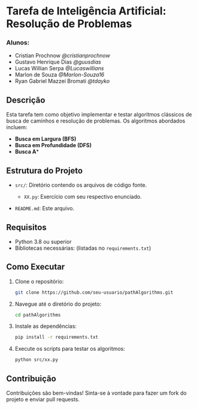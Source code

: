 # Tarefa de Inteligência Artificial: Resolução de Problemas

### Alunos:
- Cristian Prochnow _@cristianprochnow_
- Gustavo Henrique Dias _@guusdias_
- Lucas Willian Serpa _@Lucaswillians_
- Marlon de Souza _@Marlon-Souza16_
- Ryan Gabriel Mazzei Bromati _@tdayko_



## Descrição

Esta tarefa tem como objetivo implementar e testar algoritmos clássicos de busca de caminhos e resolução de problemas. Os algoritmos abordados incluem:

- **Busca em Largura (BFS)**
- **Busca em Profundidade (DFS)**
- **Busca A***

## Estrutura do Projeto

- `src/`: Diretório contendo os arquivos de código fonte.
  - `XX.py`: Exercício com seu respectivo enunciado.

- `README.md`: Este arquivo.

## Requisitos

- Python 3.8 ou superior
- Bibliotecas necessárias: (listadas no `requirements.txt`)

## Como Executar

1. Clone o repositório:
   ```bash
   git clone https://github.com/seu-usuario/pathAlgorithms.git
   ```

2. Navegue até o diretório do projeto:
   ```bash
   cd pathAlgorithms
   ```

3. Instale as dependências:
   ```bash
   pip install -r requirements.txt
   ```

4. Execute os scripts para testar os algoritmos:
   ```bash
   python src/xx.py
   ```

## Contribuição

Contribuições são bem-vindas! Sinta-se à vontade para fazer um fork do projeto e enviar pull requests.
